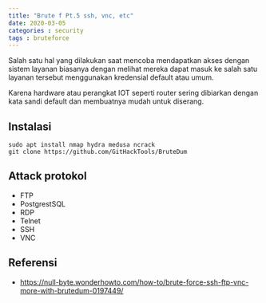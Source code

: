 ```yaml
---
title: "Brute f Pt.5 ssh, vnc, etc"
date: 2020-03-05
categories : security
tags : bruteforce
---
```


Salah satu hal yang dilakukan saat mencoba mendapatkan akses dengan sistem layanan biasanya dengan melihat mereka dapat masuk ke salah satu layanan tersebut menggunakan kredensial default atau umum. 

Karena hardware atau perangkat IOT seperti router sering dibiarkan dengan kata sandi default dan membuatnya mudah untuk diserang.

## Instalasi

    sudo apt install nmap hydra medusa ncrack
    git clone https://github.com/GitHackTools/BruteDum

## Attack protokol

* FTP
* PostgrestSQL
* RDP
* Telnet
* SSH
* VNC

## Referensi

* https://null-byte.wonderhowto.com/how-to/brute-force-ssh-ftp-vnc-more-with-brutedum-0197449/